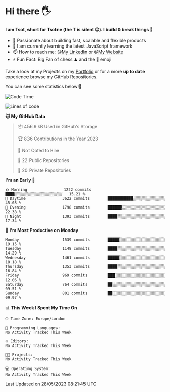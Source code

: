 # Hi there :raised_hand_with_fingers_splayed:
#### I am Tsot, short for Tsotne (the T is silent :wink:). I build & break things :space_invader:
- :telescope: Passionate about building fast, scalable and flexible products
- :seedling: I am currently learning the latest JavaScript framework 
- :mailbox: How to reach me: [@My LinkedIn](https://www.linkedin.com/in/tsotne-gvadzabia/) or [@My Website](https://tsotne.co.uk/contact)
- :zap: Fun Fact: Big Fan of chess ♟ and the 👾 emoji

Take a look at my Projects on my [Portfolio](https://tsotne.co.uk/) or for a more **up to date** experience browse my GitHub Repositories.

You can see some statistics below!:space_invader:
<!--START_SECTION:waka-->
![Code Time](http://img.shields.io/badge/Code%20Time-761%20hrs%202%20mins-blue)

![Lines of code](https://img.shields.io/badge/From%20Hello%20World%20I%27ve%20Written-4.7%20million%20lines%20of%20code-blue)

**🐱 My GitHub Data** 

> 📦 456.9 kB Used in GitHub's Storage 
 > 
> 🏆 836 Contributions in the Year 2023
 > 
> 🚫 Not Opted to Hire
 > 
> 📜 22 Public Repositories 
 > 
> 🔑 20 Private Repositories 
 > 
**I'm an Early 🐤** 

```text
🌞 Morning                1222 commits        ████░░░░░░░░░░░░░░░░░░░░░   15.21 % 
🌆 Daytime                3622 commits        ███████████░░░░░░░░░░░░░░   45.08 % 
🌃 Evening                1798 commits        ██████░░░░░░░░░░░░░░░░░░░   22.38 % 
🌙 Night                  1393 commits        ████░░░░░░░░░░░░░░░░░░░░░   17.34 % 
```
📅 **I'm Most Productive on Monday** 

```text
Monday                   1539 commits        █████░░░░░░░░░░░░░░░░░░░░   19.15 % 
Tuesday                  1148 commits        ████░░░░░░░░░░░░░░░░░░░░░   14.29 % 
Wednesday                1461 commits        █████░░░░░░░░░░░░░░░░░░░░   18.18 % 
Thursday                 1353 commits        ████░░░░░░░░░░░░░░░░░░░░░   16.84 % 
Friday                   969 commits         ███░░░░░░░░░░░░░░░░░░░░░░   12.06 % 
Saturday                 764 commits         ██░░░░░░░░░░░░░░░░░░░░░░░   09.51 % 
Sunday                   801 commits         ██░░░░░░░░░░░░░░░░░░░░░░░   09.97 % 
```


📊 **This Week I Spent My Time On** 

```text
🕑︎ Time Zone: Europe/London

💬 Programming Languages: 
No Activity Tracked This Week

🔥 Editors: 
No Activity Tracked This Week

🐱‍💻 Projects: 
No Activity Tracked This Week

💻 Operating System: 
No Activity Tracked This Week
```


 Last Updated on 28/05/2023 08:21:45 UTC
<!--END_SECTION:waka-->
